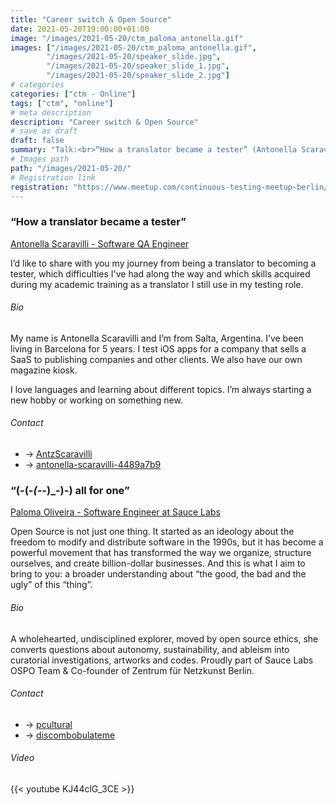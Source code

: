 ```yaml
---
title: "Career switch & Open Source"
date: 2021-05-20T19:00:00+01:00
image: "/images/2021-05-20/ctm_paloma_antonella.gif"
images: ["/images/2021-05-20/ctm_paloma_antonella.gif",
        "/images/2021-05-20/speaker_slide.jpg",
        "/images/2021-05-20/speaker_slide_1.jpg",
        "/images/2021-05-20/speaker_slide_2.jpg"]
# categories
categories: ["ctm - Online"]
tags: ["ctm", "online"]
# meta description
description: "Career switch & Open Source"
# save as draft
draft: false
summary: "Talk:<br>“How a translator became a tester” (Antonella Scaravilli)<br>“(-(-_(-_-)_-)-) all for one” (Paloma Oliveira)"
# Images path
path: "/images/2021-05-20/"
# Registration link
registration: "https://www.meetup.com/continuous-testing-meetup-berlin/events/277953979"
---
```


### “How a translator became a tester”
[Antonella Scaravilli - Software QA Engineer](https://www.linkedin.com/in/antonella-scaravilli-4489a7b9/)

I’d like to share with you my journey from being a translator to becoming a tester, 
which difficulties I've had along the way and which skills acquired during my academic 
training as a translator I still use in my testing role.

###### Bio
My name is Antonella Scaravilli and I’m from Salta, Argentina. I’ve been living in 
Barcelona for 5 years. I test iOS apps for a company that sells a SaaS to publishing 
companies and other clients. We also have our own magazine kiosk.

I love languages and learning about different topics. I’m always starting a new hobby 
or working on something new.


###### Contact
- <i class="fa fa-twitter"></i> -> [AntzScaravilli](https://twitter.com/AntzScaravilli)
- <i class="fa fa-linkedin"></i> -> [antonella-scaravilli-4489a7b9](https://www.linkedin.com/in/antonella-scaravilli-4489a7b9/)


### “(-(-_(-_-)_-)-) all for one”
[Paloma Oliveira - Software Engineer at Sauce Labs](https://www.linkedin.com/in/discombobulateme/)

Open Source is not just one thing. It started as an ideology about the freedom to modify 
and distribute software in the 1990s, but it has become a powerful movement that has 
transformed the way we organize, structure ourselves, and create billion-dollar 
businesses. And this is what I aim to bring to you: a broader understanding about 
“the good, the bad and the ugly” of this “thing”.

###### Bio
A wholehearted, undisciplined explorer, moved by open source ethics, she converts questions 
about autonomy, sustainability, and ableism into curatorial investigations, artworks and codes. 
Proudly part of Sauce Labs OSPO Team & Co-founder of Zentrum für Netzkunst Berlin.


###### Contact
- <i class="fa fa-twitter"></i> -> [pcultural](https://twitter.com/pcultural)
- <i class="fa fa-linkedin"></i> -> [discombobulateme](https://www.linkedin.com/in/discombobulateme/)

###### Video
{{< youtube KJ44clG_3CE >}}